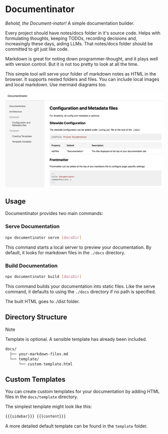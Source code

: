 # Documentinator

_Behold, the Document-inator!_ A simple documentation builder.

Every project should have notes/docs folder in it's source code.
Helps with formulating thoughts, keeping TODOs,
recording decisions and, increasingly these days, aiding LLMs. That notes/docs folder
should be committed to git just like code.

Markdown is great for noting down programmer-thought, and it plays well with version control.
But it is not too pretty to look at all the time.

This simple tool will serve your folder of markdown notes as HTML in the browser.
It supports nested folders and files. You can include local images and local markdown.
Use mermaid diagrams too.

![Documentinator Screenshot](./screenshot.png)

## Usage

Documentinator provides two main commands:

### Serve Documentation

```bash
npx documentinator serve [docsDir]
```

This command starts a local server to preview your documentation. By default, it looks for markdown files in the `./docs` directory.

### Build Documentation

```bash
npx documentinator build [docsDir]
```

This command builds your documentation into static files. Like the serve command, it defaults to using the `./docs` directory if no path is specified.

The built HTML goes to ./dist folder.

## Directory Structure

> [!NOTE]
> Template is optional. A sensible template has already been included.

```
docs/
  ├── your-markdown-files.md
  └── template/
      └── custom-template.html
```

## Custom Templates

You can create custom templates for your documentation by adding HTML files in the `docs/template` directory.

The simplest template might look like this:

```html
{{{sidebar}}} {{{content}}}
```

A more detailed default template can be found in the `template` folder.

